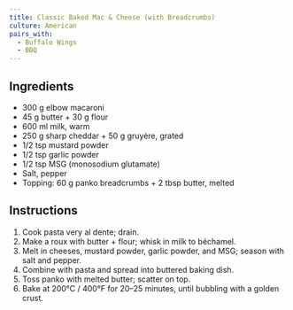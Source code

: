```yaml
---
title: Classic Baked Mac & Cheese (with Breadcrumbs)
culture: American
pairs_with:
  - Buffalo Wings
  - BBQ
---
```


## Ingredients
- 300 g elbow macaroni
- 45 g butter + 30 g flour
- 600 ml milk, warm
- 250 g sharp cheddar + 50 g gruyère, grated
- 1/2 tsp mustard powder
- 1/2 tsp garlic powder
- 1/2 tsp MSG (monosodium glutamate)
- Salt, pepper
- Topping: 60 g panko breadcrumbs + 2 tbsp butter, melted

## Instructions
1. Cook pasta very al dente; drain.
2. Make a roux with butter + flour; whisk in milk to béchamel.
3. Melt in cheeses, mustard powder, garlic powder, and MSG; season with salt and pepper.
4. Combine with pasta and spread into buttered baking dish.
5. Toss panko with melted butter; scatter on top.
6. Bake at 200°C / 400°F for 20–25 minutes, until bubbling with a golden crust.
